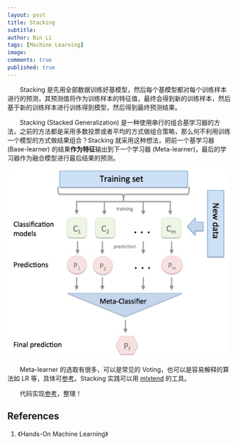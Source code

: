 ```yaml
---
layout: post
title: Stacking
subtitle: 
author: Bin Li
tags: [Machine Learning]
image: 
comments: true
published: true
---
```


　　Stacking 是先用全部数据训练好基模型，然后每个基模型都对每个训练样本进行的预测，其预测值将作为训练样本的特征值，最终会得到新的训练样本，然后基于新的训练样本进行训练得到模型，然后得到最终预测结果。

　　Stacking (Stacked Generalization) 是一种使用串行的组合基学习器的方法，之前的方法都是采用多数投票或者平均的方式做组合策略，那么何不利用训练一个模型的方式做结果组合？Stacking 就采用这种想法，把前一个基学习器 (Base-learner) 的结果**作为特征**输出到下一个学习器 (Meta-learner)，最后的学习器作为融合模型进行最后结果的预测。

<p align="center">
<img width="500" src="/img/media/15620593061827.jpg">
</p>

　　Meta-learner 的选取有很多，可以是常见的 Voting，也可以是容易解释的算法如 LR 等，具体可[参考](https://blog.csdn.net/g11d111/article/details/80215381)。Stacking 实践可以用 [mlxtend](https://rasbt.github.io/mlxtend/user_guide/classifier/StackingClassifier/) 的工具。

　　代码实现[参考](https://github.com/ageron/handson-ml/blob/master/07_ensemble_learning_and_random_forests.ipynb)，整理！
## References
1. 《Hands-On Machine Learning》